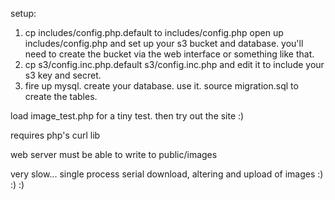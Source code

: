 
setup:

1. cp includes/config.php.default to includes/config.php open up includes/config.php and set up your s3 bucket and database. you'll need to create the bucket via the web interface or something like that.
2. cp s3/config.inc.php.default s3/config.inc.php and edit it to include your s3 key and secret.
3. fire up mysql. create your database. use it. source migration.sql to create the tables.

load image_test.php for a tiny test.
then try out the site :)

requires php's curl lib

web server must be able to write to public/images

very slow... single process serial download, altering and upload of images :) :) :)
